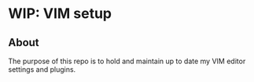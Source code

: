 # WIP: VIM setup

## About
The purpose of this repo is to hold and maintain up to date my VIM editor settings and plugins.
